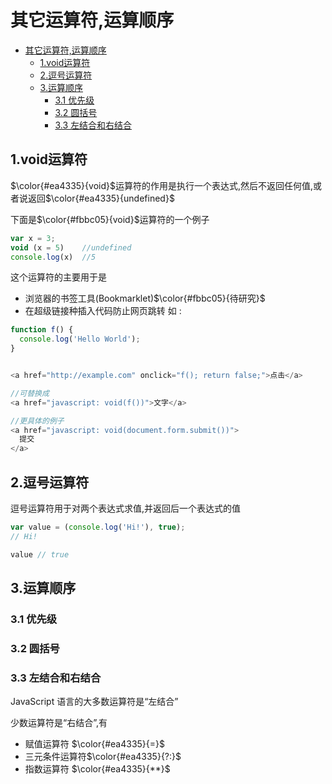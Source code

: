 # 其它运算符,运算顺序

- [其它运算符,运算顺序](#其它运算符运算顺序)
  - [1.void运算符](#1void运算符)
  - [2.逗号运算符](#2逗号运算符)
  - [3.运算顺序](#3运算顺序)
    - [3.1 优先级](#31-优先级)
    - [3.2 圆括号](#32-圆括号)
    - [3.3 左结合和右结合](#33-左结合和右结合)

## 1.void运算符

$\color{#ea4335}{void}$运算符的作用是执行一个表达式,然后不返回任何值,或者说返回$\color{#ea4335}{undefined}$

下面是$\color{#fbbc05}{void}$运算符的一个例子

```js
var x = 3;
void (x = 5)    //undefined
console.log(x)  //5
```

这个运算符的主要用于是

- 浏览器的书签工具(Bookmarklet)$\color{#fbbc05}{待研究}$
- 在超级链接种插入代码防止网页跳转 如 :

```js
function f() {
  console.log('Hello World');
}


<a href="http://example.com" onclick="f(); return false;">点击</a>

//可替换成
<a href="javascript: void(f())">文字</a>

//更具体的例子
<a href="javascript: void(document.form.submit())">
  提交
</a>
```

## 2.逗号运算符

逗号运算符用于对两个表达式求值,并返回后一个表达式的值

```js
var value = (console.log('Hi!'), true);
// Hi!

value // true
```

## 3.运算顺序

### 3.1 优先级

### 3.2 圆括号

### 3.3 左结合和右结合

JavaScript 语言的大多数运算符是“左结合”

少数运算符是“右结合”,有

- 赋值运算符 $\color{#ea4335}{=}$
- 三元条件运算符$\color{#ea4335}{?:}$
- 指数运算符 $\color{#ea4335}{**}$
